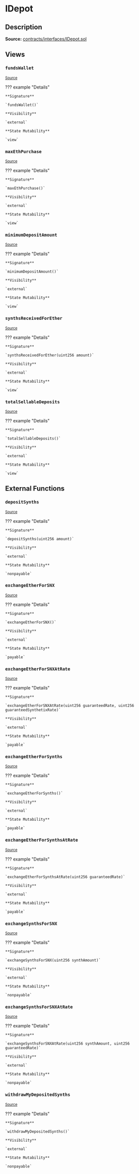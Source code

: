 # IDepot

## Description

**Source:** [contracts/interfaces/IDepot.sol](https://github.com/Synthetixio/synthetix/tree/v2.21.15/contracts/interfaces/IDepot.sol)

## Views

### `fundsWallet`

<sub>[Source](https://github.com/Synthetixio/synthetix/tree/v2.21.15/contracts/interfaces/IDepot.sol#L6)</sub>

??? example "Details"

    **Signature**

    `fundsWallet()`

    **Visibility**

    `external`

    **State Mutability**

    `view`

### `maxEthPurchase`

<sub>[Source](https://github.com/Synthetixio/synthetix/tree/v2.21.15/contracts/interfaces/IDepot.sol#L8)</sub>

??? example "Details"

    **Signature**

    `maxEthPurchase()`

    **Visibility**

    `external`

    **State Mutability**

    `view`

### `minimumDepositAmount`

<sub>[Source](https://github.com/Synthetixio/synthetix/tree/v2.21.15/contracts/interfaces/IDepot.sol#L10)</sub>

??? example "Details"

    **Signature**

    `minimumDepositAmount()`

    **Visibility**

    `external`

    **State Mutability**

    `view`

### `synthsReceivedForEther`

<sub>[Source](https://github.com/Synthetixio/synthetix/tree/v2.21.15/contracts/interfaces/IDepot.sol#L12)</sub>

??? example "Details"

    **Signature**

    `synthsReceivedForEther(uint256 amount)`

    **Visibility**

    `external`

    **State Mutability**

    `view`

### `totalSellableDeposits`

<sub>[Source](https://github.com/Synthetixio/synthetix/tree/v2.21.15/contracts/interfaces/IDepot.sol#L14)</sub>

??? example "Details"

    **Signature**

    `totalSellableDeposits()`

    **Visibility**

    `external`

    **State Mutability**

    `view`

## External Functions

### `depositSynths`

<sub>[Source](https://github.com/Synthetixio/synthetix/tree/v2.21.15/contracts/interfaces/IDepot.sol#L17)</sub>

??? example "Details"

    **Signature**

    `depositSynths(uint256 amount)`

    **Visibility**

    `external`

    **State Mutability**

    `nonpayable`

### `exchangeEtherForSNX`

<sub>[Source](https://github.com/Synthetixio/synthetix/tree/v2.21.15/contracts/interfaces/IDepot.sol#L26)</sub>

??? example "Details"

    **Signature**

    `exchangeEtherForSNX()`

    **Visibility**

    `external`

    **State Mutability**

    `payable`

### `exchangeEtherForSNXAtRate`

<sub>[Source](https://github.com/Synthetixio/synthetix/tree/v2.21.15/contracts/interfaces/IDepot.sol#L28)</sub>

??? example "Details"

    **Signature**

    `exchangeEtherForSNXAtRate(uint256 guaranteedRate, uint256 guaranteedSynthetixRate)`

    **Visibility**

    `external`

    **State Mutability**

    `payable`

### `exchangeEtherForSynths`

<sub>[Source](https://github.com/Synthetixio/synthetix/tree/v2.21.15/contracts/interfaces/IDepot.sol#L19)</sub>

??? example "Details"

    **Signature**

    `exchangeEtherForSynths()`

    **Visibility**

    `external`

    **State Mutability**

    `payable`

### `exchangeEtherForSynthsAtRate`

<sub>[Source](https://github.com/Synthetixio/synthetix/tree/v2.21.15/contracts/interfaces/IDepot.sol#L21)</sub>

??? example "Details"

    **Signature**

    `exchangeEtherForSynthsAtRate(uint256 guaranteedRate)`

    **Visibility**

    `external`

    **State Mutability**

    `payable`

### `exchangeSynthsForSNX`

<sub>[Source](https://github.com/Synthetixio/synthetix/tree/v2.21.15/contracts/interfaces/IDepot.sol#L30)</sub>

??? example "Details"

    **Signature**

    `exchangeSynthsForSNX(uint256 synthAmount)`

    **Visibility**

    `external`

    **State Mutability**

    `nonpayable`

### `exchangeSynthsForSNXAtRate`

<sub>[Source](https://github.com/Synthetixio/synthetix/tree/v2.21.15/contracts/interfaces/IDepot.sol#L32)</sub>

??? example "Details"

    **Signature**

    `exchangeSynthsForSNXAtRate(uint256 synthAmount, uint256 guaranteedRate)`

    **Visibility**

    `external`

    **State Mutability**

    `nonpayable`

### `withdrawMyDepositedSynths`

<sub>[Source](https://github.com/Synthetixio/synthetix/tree/v2.21.15/contracts/interfaces/IDepot.sol#L23)</sub>

??? example "Details"

    **Signature**

    `withdrawMyDepositedSynths()`

    **Visibility**

    `external`

    **State Mutability**

    `nonpayable`
